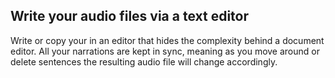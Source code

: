 ## Write your audio files via a text editor

Write or copy your in an editor that hides the complexity behind a document editor. All your narrations are kept in sync, meaning as you move around or delete sentences the resulting audio file will change accordingly.





